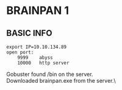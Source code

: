 # BRAINPAN 1

## BASIC INFO
```
export IP=10.10.134.89
open port:
	9999	abyss
	10000	http server
```

Gobuster found /bin on the server.\
Downloaded brainpan.exe from the server.\

